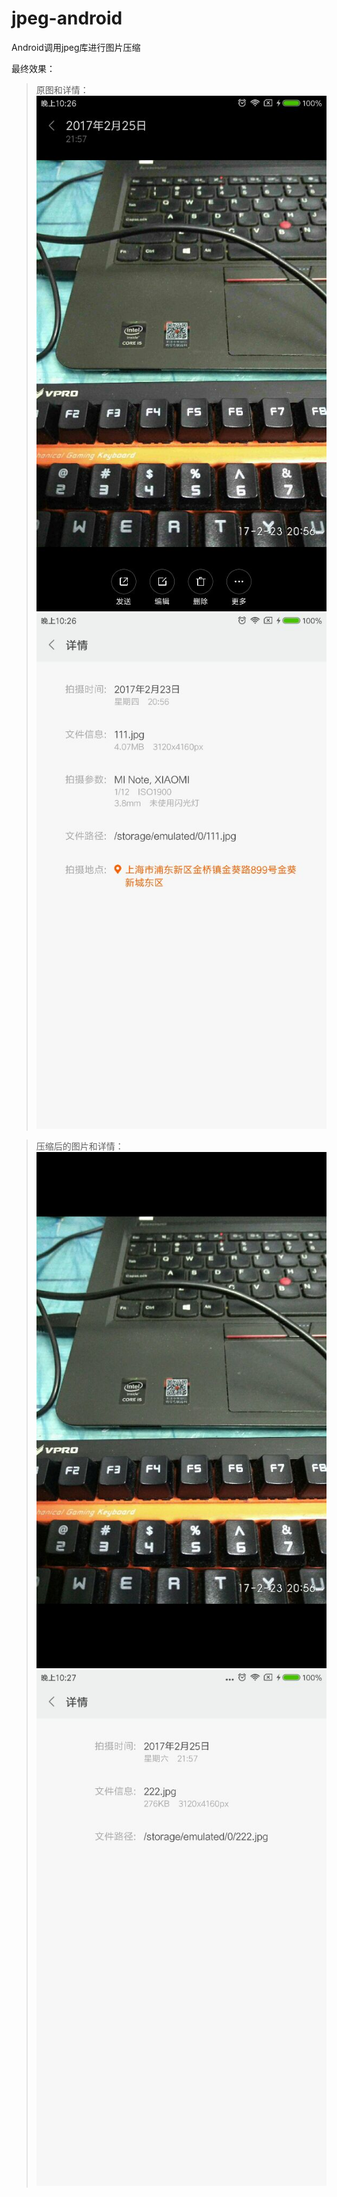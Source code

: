 # jpeg-android
Android调用jpeg库进行图片压缩

最终效果：
> 原图和详情：
> ![原图](android-jpeg/2.jpg)
> ![详情](android-jpeg/2详情.jpg)

> 压缩后的图片和详情：
>  ![压缩后的图片](android-jpeg/1.jpg)
> ![详情](android-jpeg/1详情.jpg)